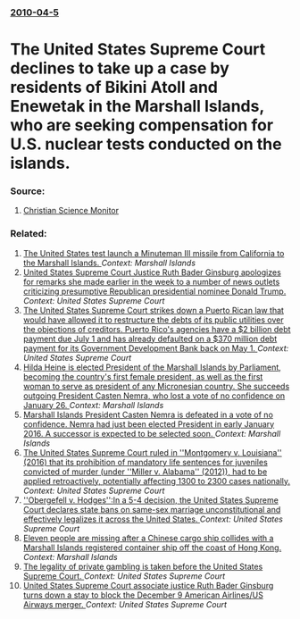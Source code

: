 ### [2010-04-5](/news/2010/04/5/index.md)

# The United States Supreme Court declines to take up a case by residents of Bikini Atoll and Enewetak in the Marshall Islands, who are seeking compensation for U.S. nuclear tests conducted on the islands. 




### Source:

1. [Christian Science Monitor](http://www.csmonitor.com/USA/Justice/2010/0405/Supreme-Court-No-review-of-award-for-US-nuclear-weapons-tests)

### Related:

1. [The United States test launch a Minuteman III missile from California to the Marshall Islands. ](/news/2017/04/26/the-united-states-test-launch-a-minuteman-iii-missile-from-california-to-the-marshall-islands.md) _Context: Marshall Islands_
2. [United States Supreme Court Justice Ruth Bader Ginsburg apologizes for remarks she made earlier in the week to a number of news outlets criticizing presumptive Republican presidential nominee Donald Trump. ](/news/2016/07/14/united-states-supreme-court-justice-ruth-bader-ginsburg-apologizes-for-remarks-she-made-earlier-in-the-week-to-a-number-of-news-outlets-crit.md) _Context: United States Supreme Court_
3. [ The United States Supreme Court strikes down a Puerto Rican law that would have allowed it to restructure the debts of its public utilities over the objections of creditors.  Puerto Rico's agencies have a $2 billion debt payment due July 1 and has already defaulted on a $370 million debt payment for its Government Development Bank back on May 1.  ](/news/2016/06/13/the-united-states-supreme-court-strikes-down-a-puerto-rican-law-that-would-have-allowed-it-to-restructure-the-debts-of-its-public-utilities.md) _Context: United States Supreme Court_
4. [Hilda Heine is elected President of the Marshall Islands by Parliament, becoming the country's first female president, as well as the first woman to serve as president of any Micronesian country. She succeeds outgoing President Casten Nemra, who lost a vote of no confidence on January 26. ](/news/2016/01/27/hilda-heine-is-elected-president-of-the-marshall-islands-by-parliament-becoming-the-country-s-first-female-president-as-well-as-the-first.md) _Context: Marshall Islands_
5. [Marshall Islands President Casten Nemra is defeated in a vote of no confidence. Nemra had just been elected President in early January 2016. A successor is expected to be selected soon. ](/news/2016/01/26/marshall-islands-president-casten-nemra-is-defeated-in-a-vote-of-no-confidence-nemra-had-just-been-elected-president-in-early-january-2016.md) _Context: Marshall Islands_
6. [The United States Supreme Court ruled in ''Montgomery v. Louisiana'' (2016) that its prohibition of mandatory life sentences for juveniles convicted of murder (under ''Miller v. Alabama'' (2012)), had to be applied retroactively, potentially affecting 1300 to 2300 cases nationally.](/news/2016/01/25/the-united-states-supreme-court-ruled-in-montgomery-v-louisiana-2016-that-its-prohibition-of-mandatory-life-sentences-for-juveniles-c.md) _Context: United States Supreme Court_
7. [''Obergefell v. Hodges'':In a 5-4 decision, the United States Supreme Court declares state bans on same-sex marriage unconstitutional and effectively legalizes it across the United States. ](/news/2015/06/26/obergefell-v-hodges-pin-a-5-4-decision-the-united-states-supreme-court-declares-state-bans-on-same-sex-marriage-unconstitutional-and-e.md) _Context: United States Supreme Court_
8. [Eleven people are missing after a Chinese cargo ship collides with a Marshall Islands registered container ship off the coast of Hong Kong. ](/news/2014/05/5/eleven-people-are-missing-after-a-chinese-cargo-ship-collides-with-a-marshall-islands-registered-container-ship-off-the-coast-of-hong-kong.md) _Context: Marshall Islands_
9. [The legality of private gambling is taken before the United States Supreme Court. ](/news/2014/02/17/the-legality-of-private-gambling-is-taken-before-the-united-states-supreme-court.md) _Context: United States Supreme Court_
10. [United States Supreme Court associate justice Ruth Bader Ginsburg turns down a stay to block the December 9 American Airlines/US Airways merger. ](/news/2013/12/7/united-states-supreme-court-associate-justice-ruth-bader-ginsburg-turns-down-a-stay-to-block-the-december-9-american-airlines-us-airways-mer.md) _Context: United States Supreme Court_
